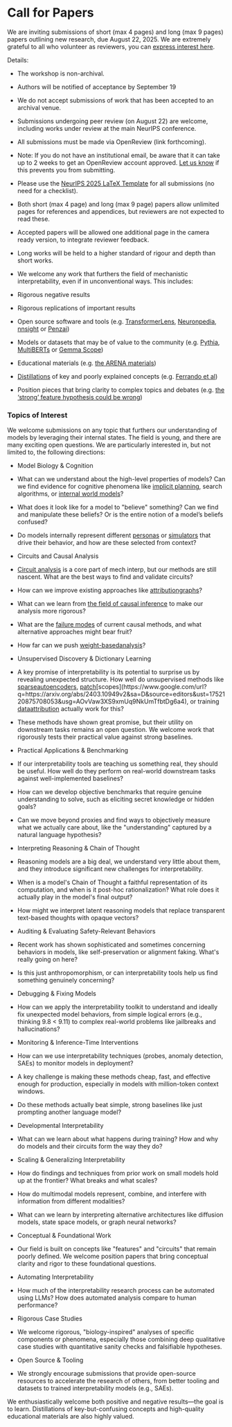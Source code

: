 # Call for Papers

We are inviting submissions of short (max 4 pages) and long (max 9 pages) papers outlining new research, due August 22, 2025. We are extremely grateful to all who volunteer as reviewers, you can [express interest here](https://www.google.com/url?q=https://docs.google.com/forms/d/e/1FAIpQLSdiw1SJllzoTz_nqzDTzTOGb9DV3W_truQyh-WvYj_QGIi7Mg/viewform?usp%3Ddialog&sa=D&source=editors&ust=1752120875701096&usg=AOvVaw2Op6T6anuEMwpaBafzD12W).


Details:


* The workshop is non-archival.

* Authors will be notified of acceptance by September 19

* We do not accept submissions of work that has been accepted to an archival venue.

* Submissions undergoing peer review (on August 22) are welcome, including works under review at the main NeurIPS conference.

* All submissions must be made via OpenReview (link forthcoming).

* Note: If you do not have an institutional email, be aware that it can take up to 2 weeks to get an OpenReview account approved. [Let us know](mailto:neurips2025@mechinterpworkshop.com) if this prevents you from submitting.

* Please use the [NeurIPS 2025 LaTeX Template](https://www.google.com/url?q=https://media.neurips.cc/Conferences/NeurIPS2025/Styles.zip&sa=D&source=editors&ust=1752120875702281&usg=AOvVaw2-q9UAfpzGXAh_5ABAnKkj) for all submissions (no need for a checklist).

* Both short (max 4 page) and long (max 9 page) papers allow unlimited pages for references and appendices, but reviewers are not expected to read these.

* Accepted papers will be allowed one additional page in the camera ready version, to integrate reviewer feedback.

* Long works will be held to a higher standard of rigour and depth than short works.

* We welcome any work that furthers the field of mechanistic interpretability, even if in unconventional ways. This includes:

* Rigorous negative results

* Rigorous replications of important results

* Open source software and tools (e.g. [TransformerLens](https://www.google.com/url?q=https://github.com/neelnanda-io/TransformerLens&sa=D&source=editors&ust=1752120875703144&usg=AOvVaw2f31YTxSZlrhpiCiz6nyWh), [Neuronpedia](https://www.google.com/url?q=http://neuronpedia.org&sa=D&source=editors&ust=1752120875703233&usg=AOvVaw372m91yMKUvHqSozWYZUpT), [nnsight](https://www.google.com/url?q=https://github.com/ndif-team/nnsight&sa=D&source=editors&ust=1752120875703353&usg=AOvVaw0X7IeuWHbkKH6hv4B2t2uW) or [Penzai](https://www.google.com/url?q=https://github.com/google-deepmind/penzai&sa=D&source=editors&ust=1752120875703461&usg=AOvVaw2NZdFgyvwTlqus40HNtznD))

* Models or datasets that may be of value to the community (e.g. [Pythia](https://www.google.com/url?q=https://arxiv.org/abs/2304.01373&sa=D&source=editors&ust=1752120875703661&usg=AOvVaw0hjFSZSyPVpxWd-Jo0Iyqr), [MultiBERTs](https://www.google.com/url?q=https://arxiv.org/abs/2106.16163&sa=D&source=editors&ust=1752120875703729&usg=AOvVaw0VVQ28ScdtUOPCPfUAABfU) or [Gemma Scope](https://www.google.com/url?q=https://arxiv.org/abs/2408.05147&sa=D&source=editors&ust=1752120875703791&usg=AOvVaw1ZA7gAhwcIHP0GUyLQsql0))

* Educational materials (e.g. [the ARENA materials](https://www.google.com/url?q=https://arena3-chapter1-transformer-interp.streamlit.app/&sa=D&source=editors&ust=1752120875703932&usg=AOvVaw2Yn60dZMs1Pa1dQ5Xr6D6w))

* [Distillations](https://www.google.com/url?q=https://distill.pub/2017/research-debt/&sa=D&source=editors&ust=1752120875704021&usg=AOvVaw0EsVjmSz5jBZFTtzkOUNhN) of key and poorly explained concepts (e.g. [Ferrando et al](https://www.google.com/url?q=https://arxiv.org/abs/2405.00208&sa=D&source=editors&ust=1752120875704175&usg=AOvVaw2b6PLkeQAYmKCKLJVkB1a-))

* Position pieces that bring clarity to complex topics and debates (e.g. [the ‘strong’ feature hypothesis could be wrong](https://www.google.com/url?q=https://www.alignmentforum.org/posts/tojtPCCRpKLSHBdpn/the-strong-feature-hypothesis-could-be-wrong&sa=D&source=editors&ust=1752120875704525&usg=AOvVaw3hRmew_cInoxIY258qABaJ))

### Topics of Interest

We welcome submissions on any topic that furthers our understanding of models by leveraging their internal states. The field is young, and there are many exciting open questions. We are particularly interested in, but not limited to, the following directions:


* Model Biology & Cognition

* What can we understand about the high-level properties of models? Can we find evidence for cognitive phenomena like [implicit planning](https://www.google.com/url?q=https://transformer-circuits.pub/2025/attribution-graphs/biology.html%23dives-poems&sa=D&source=editors&ust=1752120875705377&usg=AOvVaw3-KDLFhdK9FjH6iGnpXfVe), search algorithms, or [internal world models](https://www.google.com/url?q=https://arxiv.org/abs/2210.13382&sa=D&source=editors&ust=1752120875705481&usg=AOvVaw0R4N1ZFMxYjjZsFgSynG8K)?

* What does it look like for a model to "believe" something? Can we find and manipulate these beliefs? Or is the entire notion of a model’s beliefs confused?

* Do models internally represent different [personas](https://www.google.com/url?q=https://arxiv.org/abs/2406.12094&sa=D&source=editors&ust=1752120875705885&usg=AOvVaw35geFGdwu9YtdSPhkztC1u) or [simulators](https://www.google.com/url?q=https://www.nature.com/articles/s41586-023-06647-8&sa=D&source=editors&ust=1752120875705986&usg=AOvVaw2SnZDm2uF6wYSFsI4P6-yb) that drive their behavior, and how are these selected from context?

* Circuits and Causal Analysis

* [Circuit analysis](https://www.google.com/url?q=https://distill.pub/2020/circuits/zoom-in/&sa=D&source=editors&ust=1752120875706249&usg=AOvVaw3AJFqWcqrpmBi_b0wwXPJm) is a core part of mech interp, but our methods are still nascent. What are the best ways to find and validate circuits?

* How can we improve existing approaches like [attribution](https://www.google.com/url?q=https://arxiv.org/abs/2406.11944&sa=D&source=editors&ust=1752120875706530&usg=AOvVaw23WNeThpzRidyUQhYS_Ym1)[graphs](https://www.google.com/url?q=https://transformer-circuits.pub/2025/attribution-graphs/methods.html&sa=D&source=editors&ust=1752120875706613&usg=AOvVaw3N10fcXUqEd170hjJ0a00a)?

* What can we learn from [the field of causal inference](https://www.google.com/url?q=https://arxiv.org/abs/2407.04690&sa=D&source=editors&ust=1752120875706828&usg=AOvVaw0nme4aHhMhWKLlKGjJlCWR) to make our analysis more rigorous?

* What are the [failure modes](https://www.google.com/url?q=https://arxiv.org/abs/2307.15771&sa=D&source=editors&ust=1752120875707001&usg=AOvVaw2a1V7E7_pHH00y_yd_8JGv) of current causal methods, and what alternative approaches might bear fruit?

* How far can we push [weight-based](https://www.google.com/url?q=https://arxiv.org/abs/2301.05217&sa=D&source=editors&ust=1752120875707264&usg=AOvVaw0-ncr2Cs1t9kCnN2WAQgRo)[analysis](https://www.google.com/url?q=https://arxiv.org/abs/2410.08417&sa=D&source=editors&ust=1752120875707349&usg=AOvVaw0n5sivhLy-ypXH6Ci5Ceh0)?

* Unsupervised Discovery & Dictionary Learning

* A key promise of interpretability is its potential to surprise us by revealing unexpected structure. How well do unsupervised methods like [sparse](https://www.google.com/url?q=https://arxiv.org/abs/2103.15949&sa=D&source=editors&ust=1752120875707780&usg=AOvVaw2VP1hyFSEPiFenLC-H2Dni)[autoencoders](https://www.google.com/url?q=https://transformer-circuits.pub/2023/monosemantic-features&sa=D&source=editors&ust=1752120875707897&usg=AOvVaw0olIIX_Z-K-n3EWOwl5J7N), [patch](https://www.google.com/url?q=https://arxiv.org/abs/2401.06102&sa=D&source=editors&ust=1752120875707988&usg=AOvVaw3Oef5Kfm6qAnYo9MnkfrD_)[scopes](https://www.google.com/url?q=https://arxiv.org/abs/2403.10949v2&sa=D&source=editors&ust=1752120875708053&usg=AOvVaw3XS9xmUq9NkUmTfbtDg6a4), or training [data](https://www.google.com/url?q=https://arxiv.org/abs/2308.03296&sa=D&source=editors&ust=1752120875708148&usg=AOvVaw0usB74qvhkQlpE81GvzE6p)[attribution](https://www.google.com/url?q=https://arxiv.org/abs/2205.11482&sa=D&source=editors&ust=1752120875708239&usg=AOvVaw2lM77YDLIJa502X9AgI3_H) actually work for this?

* These methods have shown great promise, but their utility on downstream tasks remains an open question. We welcome work that rigorously tests their practical value against strong baselines.

* Practical Applications & Benchmarking

* If our interpretability tools are teaching us something real, they should be useful. How well do they perform on real-world downstream tasks against well-implemented baselines?

* How can we develop objective benchmarks that require genuine understanding to solve, such as eliciting secret knowledge or hidden goals?

* Can we move beyond proxies and find ways to objectively measure what we actually care about, like the "understanding" captured by a natural language hypothesis?

* Interpreting Reasoning & Chain of Thought

* Reasoning models are a big deal, we understand very little about them, and they introduce significant new challenges for interpretability.

* When is a model's Chain of Thought a faithful representation of its computation, and when is it post-hoc rationalization? What role does it actually play in the model's final output?

* How might we interpret latent reasoning models that replace transparent text-based thoughts with opaque vectors?

* Auditing & Evaluating Safety-Relevant Behaviors

* Recent work has shown sophisticated and sometimes concerning behaviors in models, like self-preservation or alignment faking. What's really going on here?

* Is this just anthropomorphism, or can interpretability tools help us find something genuinely concerning?

* Debugging & Fixing Models

* How can we apply the interpretability toolkit to understand and ideally fix unexpected model behaviors, from simple logical errors (e.g., thinking 9.8 < 9.11) to complex real-world problems like jailbreaks and hallucinations?

* Monitoring & Inference-Time Interventions

* How can we use interpretability techniques (probes, anomaly detection, SAEs) to monitor models in deployment?

* A key challenge is making these methods cheap, fast, and effective enough for production, especially in models with million-token context windows.

* Do these methods actually beat simple, strong baselines like just prompting another language model?

* Developmental Interpretability

* What can we learn about what happens during training? How and why do models and their circuits form the way they do?

* Scaling & Generalizing Interpretability

* How do findings and techniques from prior work on small models hold up at the frontier? What breaks and what scales?

* How do multimodal models represent, combine, and interfere with information from different modalities?

* What can we learn by interpreting alternative architectures like diffusion models, state space models, or graph neural networks?

* Conceptual & Foundational Work

* Our field is built on concepts like "features" and "circuits" that remain poorly defined. We welcome position papers that bring conceptual clarity and rigor to these foundational questions.

* Automating Interpretability

* How much of the interpretability research process can be automated using LLMs? How does automated analysis compare to human performance?

* Rigorous Case Studies

* We welcome rigorous, "biology-inspired" analyses of specific components or phenomena, especially those combining deep qualitative case studies with quantitative sanity checks and falsifiable hypotheses.

* Open Source & Tooling

* We strongly encourage submissions that provide open-source resources to accelerate the research of others, from better tooling and datasets to trained interpretability models (e.g., SAEs).

We enthusiastically welcome both positive and negative results—the goal is to learn. Distillations of key-but-confusing concepts and high-quality educational materials are also highly valued.